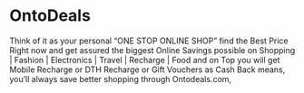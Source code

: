 # OntoDeals
 Think of it as your personal “ONE STOP ONLINE SHOP” find the Best Price Right now and get assured  the biggest Online Savings possible on Shopping  | Fashion  | Electronics  | Travel   | Recharge | Food             and on Top you will get Mobile Recharge or DTH Recharge or Gift Vouchers as Cash Back means, you’ll always save better shopping through Ontodeals.com,
